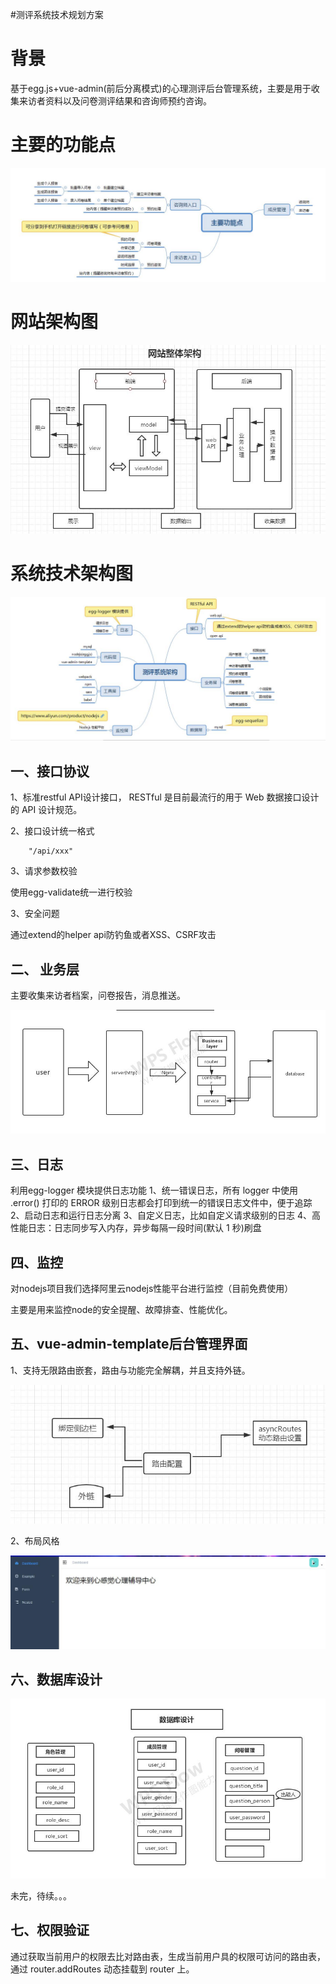 #测评系统技术规划方案

# 背景
基于egg.js+vue-admin(前后分离模式)的心理测评后台管理系统，主要是用于收集来访者资料以及问卷测评结果和咨询师预约咨询。

<!-- * 整个网站完成的三个阶段
 * 
 * 后台数据的输出
 * 客户端呈现
 * 数据的回收 -->

# 主要的功能点
![](egg_files/1.jpg)

# 网站架构图
![](egg_files/7.jpg)

# 系统技术架构图
![](egg_files/2.jpg)


## 一、接口协议

1、标准restful API设计接口，
RESTful 是目前最流行的用于 Web 数据接口设计的 API 设计规范。

2、接口设计统一格式
```
	"/api/xxx"
```

3、请求参数校验

使用egg-validate统一进行校验

3、安全问题

通过extend的helper api防钓鱼或者XSS、CSRF攻击

## 二、 业务层
主要收集来访者档案，问卷报告，消息推送。

![](egg_files/3.jpg)

## 三、日志

利用egg-logger 模块提供日志功能
1、统一错误日志，所有 logger 中使用 .error() 打印的 ERROR 级别日志都会打印到统一的错误日志文件中，便于追踪
2、启动日志和运行日志分离
3、自定义日志，比如自定义请求级别的日志
4、高性能日志：日志同步写入内存，异步每隔一段时间(默认 1 秒)刷盘

## 四、监控

对nodejs项目我们选择阿里云nodejs性能平台进行监控（目前免费使用）

主要是用来监控node的安全提醒、故障排查、性能优化。


## 五、vue-admin-template后台管理界面

1、支持无限路由嵌套，路由与功能完全解耦，并且支持外链。

![](egg_files/4.jpg)

2、布局风格

![](egg_files/5.jpg)


## 六、数据库设计

![](egg_files/6.jpg)

未完，待续。。。

## 七、权限验证

通过获取当前用户的权限去比对路由表，生成当前用户具的权限可访问的路由表，通过 router.addRoutes 动态挂载到 router 上。


